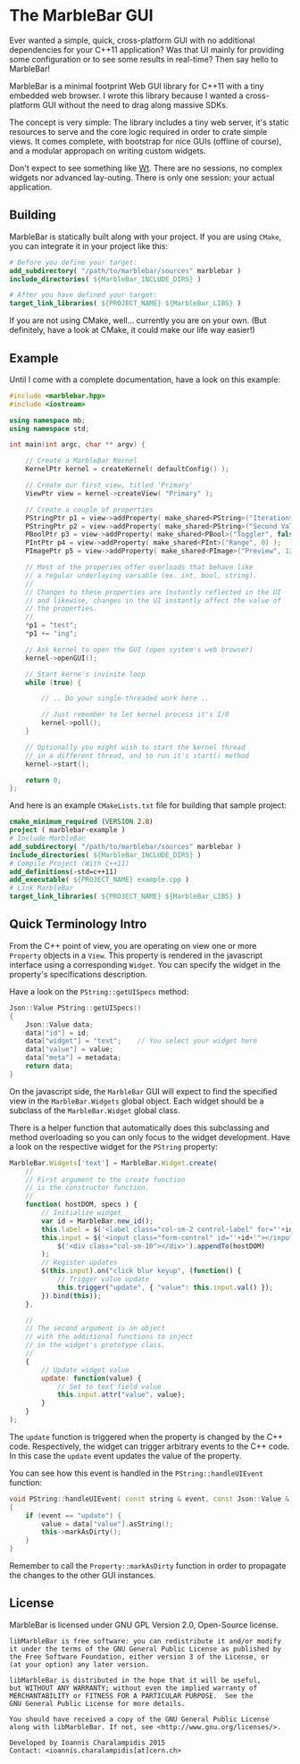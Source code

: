 # The MarbleBar GUI

Ever wanted a simple, quick, cross-platform GUI with no additional dependencies for your C++11 application? Was that UI mainly for providing some configuration or to see some results in real-time? Then say hello to MarbleBar!

MarbleBar is a minimal footprint Web GUI library for C++11 with a tiny embedded web browser. I wrote this library because I wanted a cross-platform GUI without the need to drag along massive SDKs.

The concept is very simple: The library includes a tiny web server, it's static resources to serve and the core logic required in order to crate simple views. It comes complete, with bootstrap for nice GUIs (offline of course), and a modular appropach on writing custom widgets.

Don't expect to see something like [Wt](http://www.webtoolkit.eu/). There are no sessions, no complex widgets nor advanced lay-outing. There is only one session: your actual application.  

## Building

MarbleBar is statically built along with your project. If you are using `CMake`, you can integrate it in your project like this:

```cmake
# Before you define your target:
add_subdirectory( "/path/to/marblebar/sources" marblebar )
include_directories( ${MarbleBar_INCLUDE_DIRS} )

# After you have defined your target:
target_link_libraries( ${PROJECT_NAME} ${MarbleBar_LIBS} )
```

If you are not using CMake, well... currently you are on your own. (But definitely, have a look at CMake, it could make our life way easier!)

## Example

Until I come with a complete documentation, have a look on this example:

```cpp
#include <marblebar.hpp>
#include <iostream>

using namespace mb;
using namespace std;

int main(int argc, char ** argv) {

    // Create a MarbleBar Kernel
    KernelPtr kernel = createKernel( defaultConfig() );

    // Create our first view, titled 'Primary'
    ViewPtr view = kernel->createView( "Primary" );

    // Create a couple of properties
    PStringPtr p1 = view->addProperty( make_shared<PString>("Iterations", "value") );
    PStringPtr p2 = view->addProperty( make_shared<PString>("Second Value", "value") );
    PBoolPtr p3 = view->addProperty( make_shared<PBool>("Toggler", false) );
    PIntPtr p4 = view->addProperty( make_shared<PInt>("Range", 0) );
    PImagePtr p5 = view->addProperty( make_shared<PImage>("Preview", 128, -1, "about:blank") );

    // Most of the properies offer overloads that behave like
    // a regular underlaying variable (ex. int, bool, string).
    //
    // Changes to these properties are instantly reflected in the UI
    // and likewise, changes in the UI instantly affect the value of
    // the properties.
    //
    *p1 = "test";
    *p1 += "ing";

    // Ask kernel to open the GUI (open system's web browser)
    kernel->openGUI();

    // Start kerne's invinite loop
    while (true) {

        // .. Do your single-threaded work here ..

        // Just remember to let kernel process it's I/O
        kernel->poll();
    }

    // Optionally you might wish to start the kernel thread
    // in a different thread, and to run it's start() method
    kernel->start();

    return 0;
};
```

And here is an example `CMakeLists.txt` file for building that sample project:

```cmake
cmake_minimum_required (VERSION 2.8)
project ( marblebar-example )
# Include MarbleBar
add_subdirectory( "/path/to/marblebar/sources" marblebar )
include_directories( ${MarbleBar_INCLUDE_DIRS} )
# Compile Project (With C++11)
add_definitions(-std=c++11)
add_executable( ${PROJECT_NAME} example.cpp )
# Link MarbleBar
target_link_libraries( ${PROJECT_NAME} ${MarbleBar_LIBS} )
```

## Quick Terminology Intro

From the C++ point of view, you are operating on view one or more `Property` objects in a `View`. This property is rendered in the javascript interface using a corresponding `Widget`. You can specify the widget in the property's specifications description. 

Have a look on the `PString::getUISpecs` method:

```cpp
Json::Value PString::getUISpecs()
{
    Json::Value data;
    data["id"] = id;
    data["widget"] = "text";    // You select your widget here
    data["value"] = value;
    data["meta"] = metadata;
    return data;
}
```

On the javascript side, the `MarbleBar` GUI will expect to find the specified view in the `MarbleBar.Widgets` global object. Each widget should be a subclass of the `MarbleBar.Widget` global class.

There is a helper function that automatically does this subclassing and method overloading so you can only focus to the widget development. Have a look on the respective widget for the `PString` property:

```javascript
MarbleBar.Widgets['text'] = MarbleBar.Widget.create(
    //
    // First argument to the create function
    // is the constructor function.
    //
    function( hostDOM, specs ) {
        // Initialize widget
        var id = MarbleBar.new_id();
        this.label = $('<label class="col-sm-2 control-label" for="'+id+'"></label>').text( specs['meta']['title'] ).appendTo( hostDOM );
        this.input = $('<input class="form-control" id="'+id+'"></input>').appendTo(
            $('<div class="col-sm-10"></div>').appendTo(hostDOM)
        );
        // Register updates
        $(this.input).on("click blur keyup", (function() {
            // Trigger value update
            this.trigger("update", { "value": this.input.val() });
        }).bind(this));
    }, 

    //
    // The second argument is an object
    // with the additional functions to inject
    // in the widget's prototype class.
    //
    {
        // Update widget value
        update: function(value) {
            // Set to text field value
            this.input.attr("value", value);
        }
    }
);
``` 

The `update` function is triggered when the property is changed by the C++ code. Respectively, the widget can trigger arbitrary events to the C++ code. In this case the `update` event updates the value of the property.

You can see how this event is handled in the `PString::handleUIEvent` function:

```cpp
void PString::handleUIEvent( const string & event, const Json::Value & data )
{
    if (event == "update") {
        value = data["value"].asString();
        this->markAsDirty();
    }
}
```

Remember to call the `Property::markAsDirty` function in order to propagate the changes to the other GUI instances.

## License

MarbleBar is licensed under GNU GPL Version 2.0, Open-Source license.

```
libMarbleBar is free software: you can redistribute it and/or modify
it under the terms of the GNU General Public License as published by
the Free Software Foundation, either version 3 of the License, or
(at your option) any later version.

libMarbleBar is distributed in the hope that it will be useful,
but WITHOUT ANY WARRANTY; without even the implied warranty of
MERCHANTABILITY or FITNESS FOR A PARTICULAR PURPOSE.  See the
GNU General Public License for more details.

You should have received a copy of the GNU General Public License
along with libMarbleBar. If not, see <http://www.gnu.org/licenses/>.

Developed by Ioannis Charalampidis 2015
Contact: <ioannis.charalampidis[at]cern.ch>
```
